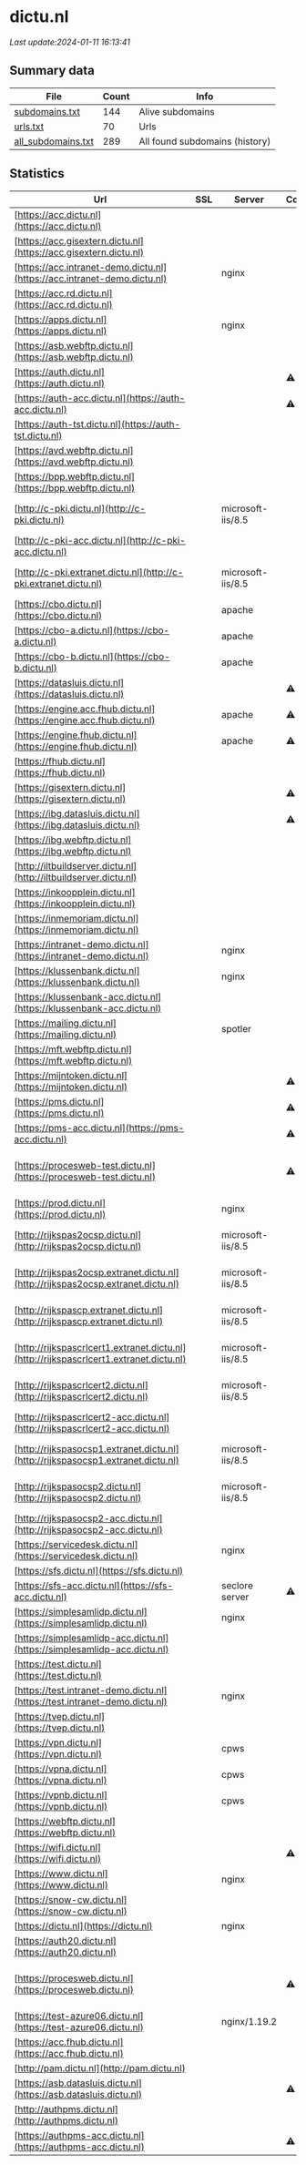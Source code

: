 # dictu.nl
*Last update:2024-01-11 16:13:41*
## Summary data
| File       | Count | Info |
|------------|-------|------|
|[subdomains.txt](/data/dictu/subdomains.txt)|144|Alive subdomains|
|[urls.txt](/data/dictu/urls.txt)|70|Urls|
|[all_subdomains.txt](/data/dictu/all_subdomains.txt)|289|All found subdomains (history)|
## Statistics
| Url | SSL | Server | Cookie | HSTS | CSP | XFO | XXP | RP | Tech |
|------------|-------|------|------|------|------|------|------|------|------|
|[https://acc.dictu.nl](https://acc.dictu.nl)| | | | | | | |:white_check_mark: |HSTS Nginx|
|[https://acc.gisextern.dictu.nl](https://acc.gisextern.dictu.nl)| | | | | | | |:white_check_mark: |HSTS|
|[https://acc.intranet-demo.dictu.nl](https://acc.intranet-demo.dictu.nl)| |nginx| |:white_check_mark: | |:warning: |:white_check_mark: | |:white_check_mark: |Drupal HSTS Nginx PH...|
|[https://acc.rd.dictu.nl](https://acc.rd.dictu.nl)| | | |:white_check_mark: | |:white_check_mark: | |:white_check_mark: |HSTS|
|[https://apps.dictu.nl](https://apps.dictu.nl)| |nginx| |:white_check_mark: | | |:white_check_mark: |:white_check_mark: |:white_check_mark: |HSTS Nginx|
|[https://asb.webftp.dictu.nl](https://asb.webftp.dictu.nl)| | | | | | | |:white_check_mark: ||
|[https://auth.dictu.nl](https://auth.dictu.nl)| | |:warning: |:white_check_mark: | |:warning: |:white_check_mark: |:white_check_mark: |:white_check_mark: |HSTS|
|[https://auth-acc.dictu.nl](https://auth-acc.dictu.nl)| | |:warning: |:white_check_mark: | |:warning: |:white_check_mark: |:white_check_mark: |:white_check_mark: |HSTS|
|[https://auth-tst.dictu.nl](https://auth-tst.dictu.nl)| | | | | | | |:white_check_mark: |HSTS|
|[https://avd.webftp.dictu.nl](https://avd.webftp.dictu.nl)| | | | | | | |:white_check_mark: |Basic|
|[https://bpp.webftp.dictu.nl](https://bpp.webftp.dictu.nl)| | | | | | | |:white_check_mark: ||
|[http://c-pki.dictu.nl](http://c-pki.dictu.nl)| |microsoft-iis/8.5| | | | | |:white_check_mark: |IIS:8.5 Windows Serv...|
|[http://c-pki-acc.dictu.nl](http://c-pki-acc.dictu.nl)| | | | | |:white_check_mark: | |:white_check_mark: ||
|[http://c-pki.extranet.dictu.nl](http://c-pki.extranet.dictu.nl)| |microsoft-iis/8.5| | | | | |:white_check_mark: |IIS:8.5 Windows Serv...|
|[https://cbo.dictu.nl](https://cbo.dictu.nl)| |apache| |:white_check_mark: | | |:white_check_mark: |:white_check_mark: |:white_check_mark: ||
|[https://cbo-a.dictu.nl](https://cbo-a.dictu.nl)| |apache| |:white_check_mark: | | |:white_check_mark: |:white_check_mark: |:white_check_mark: ||
|[https://cbo-b.dictu.nl](https://cbo-b.dictu.nl)| |apache| |:white_check_mark: | | |:white_check_mark: |:white_check_mark: |:white_check_mark: ||
|[https://datasluis.dictu.nl](https://datasluis.dictu.nl)| | |:warning: |:white_check_mark: | |:warning: |:white_check_mark: |:white_check_mark: |:white_check_mark: |HSTS|
|[https://engine.acc.fhub.dictu.nl](https://engine.acc.fhub.dictu.nl)| |apache|:warning: |:white_check_mark: | | |:white_check_mark: |:white_check_mark: |:white_check_mark: |Apache HTTP Server H...|
|[https://engine.fhub.dictu.nl](https://engine.fhub.dictu.nl)| |apache|:warning: |:white_check_mark: | | | | |:white_check_mark: |Apache HTTP Server H...|
|[https://fhub.dictu.nl](https://fhub.dictu.nl)| | | | | | | |:white_check_mark: |HSTS|
|[https://gisextern.dictu.nl](https://gisextern.dictu.nl)| | |:warning: |:white_check_mark: | | | | |:white_check_mark: |HSTS|
|[https://ibg.datasluis.dictu.nl](https://ibg.datasluis.dictu.nl)| | |:warning: |:white_check_mark: | |:warning: |:white_check_mark: |:white_check_mark: |:white_check_mark: |HSTS|
|[https://ibg.webftp.dictu.nl](https://ibg.webftp.dictu.nl)| | | | | | | |:white_check_mark: ||
|[http://iltbuildserver.dictu.nl](http://iltbuildserver.dictu.nl)| | | | | | | |:white_check_mark: ||
|[https://inkoopplein.dictu.nl](https://inkoopplein.dictu.nl)| | | | | | | |:white_check_mark: |HSTS Nginx|
|[https://inmemoriam.dictu.nl](https://inmemoriam.dictu.nl)| | | | | | | |:white_check_mark: |Nginx|
|[https://intranet-demo.dictu.nl](https://intranet-demo.dictu.nl)| |nginx| | | | | |:white_check_mark: |Nginx|
|[https://klussenbank.dictu.nl](https://klussenbank.dictu.nl)| |nginx| | | | | |:white_check_mark: |Nginx|
|[https://klussenbank-acc.dictu.nl](https://klussenbank-acc.dictu.nl)| | | | | | | |:white_check_mark: |Basic Nginx|
|[https://mailing.dictu.nl](https://mailing.dictu.nl)| |spotler| |:white_check_mark: | | | | |:white_check_mark: |HSTS|
|[https://mft.webftp.dictu.nl](https://mft.webftp.dictu.nl)| | | | | | | |:white_check_mark: ||
|[https://mijntoken.dictu.nl](https://mijntoken.dictu.nl)| | |:warning: |:white_check_mark: | |:warning: |:white_check_mark: |:white_check_mark: |:white_check_mark: |HSTS|
|[https://pms.dictu.nl](https://pms.dictu.nl)| | |:warning: |:white_check_mark: | | |:white_check_mark: | |:white_check_mark: |HSTS Microsoft ASP.N...|
|[https://pms-acc.dictu.nl](https://pms-acc.dictu.nl)| | |:warning: |:white_check_mark: | |:warning: |:white_check_mark: |:white_check_mark: |:white_check_mark: |HSTS Microsoft ASP.N...|
|[https://procesweb-test.dictu.nl](https://procesweb-test.dictu.nl)| | |:warning: | | | |:white_check_mark: |Amazon ELB Amazon We...|
|[https://prod.dictu.nl](https://prod.dictu.nl)| |nginx| | | | | |:white_check_mark: |Nginx|
|[http://rijkspas2ocsp.dictu.nl](http://rijkspas2ocsp.dictu.nl)| |microsoft-iis/8.5| | | |:white_check_mark: | |:white_check_mark: |IIS:8.5 Windows Serv...|
|[http://rijkspas2ocsp.extranet.dictu.nl](http://rijkspas2ocsp.extranet.dictu.nl)| |microsoft-iis/8.5| | | |:white_check_mark: | |:white_check_mark: |IIS:8.5 Windows Serv...|
|[http://rijkspascp.extranet.dictu.nl](http://rijkspascp.extranet.dictu.nl)| |microsoft-iis/8.5| | | | | |:white_check_mark: |IIS:8.5 Windows Serv...|
|[http://rijkspascrlcert1.extranet.dictu.nl](http://rijkspascrlcert1.extranet.dictu.nl)| |microsoft-iis/8.5| | | | | |:white_check_mark: |IIS:8.5 Windows Serv...|
|[http://rijkspascrlcert2.dictu.nl](http://rijkspascrlcert2.dictu.nl)| |microsoft-iis/8.5| | | | | |:white_check_mark: |IIS:8.5 Windows Serv...|
|[http://rijkspascrlcert2-acc.dictu.nl](http://rijkspascrlcert2-acc.dictu.nl)| | | | | |:white_check_mark: | |:white_check_mark: ||
|[http://rijkspasocsp1.extranet.dictu.nl](http://rijkspasocsp1.extranet.dictu.nl)| |microsoft-iis/8.5| | | |:white_check_mark: | |:white_check_mark: |IIS:8.5 Windows Serv...|
|[http://rijkspasocsp2.dictu.nl](http://rijkspasocsp2.dictu.nl)| |microsoft-iis/8.5| | | |:white_check_mark: | |:white_check_mark: |IIS:8.5 Windows Serv...|
|[http://rijkspasocsp2-acc.dictu.nl](http://rijkspasocsp2-acc.dictu.nl)| | | | | |:white_check_mark: | |:white_check_mark: ||
|[https://servicedesk.dictu.nl](https://servicedesk.dictu.nl)| |nginx| | | | | |:white_check_mark: |Nginx|
|[https://sfs.dictu.nl](https://sfs.dictu.nl)| | | | | | | |:white_check_mark: |Java|
|[https://sfs-acc.dictu.nl](https://sfs-acc.dictu.nl)| |seclore server|:warning: |:white_check_mark: | |:white_check_mark: |:white_check_mark: |:white_check_mark: |Java|
|[https://simplesamlidp.dictu.nl](https://simplesamlidp.dictu.nl)| |nginx| | | | | |:white_check_mark: |Basic Nginx|
|[https://simplesamlidp-acc.dictu.nl](https://simplesamlidp-acc.dictu.nl)| | | | | | | |:white_check_mark: |Basic Nginx|
|[https://test.dictu.nl](https://test.dictu.nl)| | | | | | | |:white_check_mark: |Basic Nginx|
|[https://test.intranet-demo.dictu.nl](https://test.intranet-demo.dictu.nl)| |nginx| |:white_check_mark: | |:warning: |:white_check_mark: | |:white_check_mark: |Drupal HSTS Nginx PH...|
|[https://tvep.dictu.nl](https://tvep.dictu.nl)| | | |:white_check_mark: | | |:white_check_mark: |:white_check_mark: |:white_check_mark: ||
|[https://vpn.dictu.nl](https://vpn.dictu.nl)| |cpws| |:white_check_mark: | | |:white_check_mark: | |:white_check_mark: |HSTS|
|[https://vpna.dictu.nl](https://vpna.dictu.nl)| |cpws| |:white_check_mark: | | |:white_check_mark: | |:white_check_mark: |HSTS|
|[https://vpnb.dictu.nl](https://vpnb.dictu.nl)| |cpws| |:white_check_mark: | | |:white_check_mark: | |:white_check_mark: |HSTS|
|[https://webftp.dictu.nl](https://webftp.dictu.nl)| | | | | | | |:white_check_mark: ||
|[https://wifi.dictu.nl](https://wifi.dictu.nl)| | |:warning: |:white_check_mark: | | |:white_check_mark: |:white_check_mark: |:white_check_mark: |HSTS|
|[https://www.dictu.nl](https://www.dictu.nl)| |nginx| |:white_check_mark: | |:warning: |:white_check_mark: |:white_check_mark: |:white_check_mark: |Drupal HSTS Nginx PH...|
|[https://snow-cw.dictu.nl](https://snow-cw.dictu.nl)| | | | | | | |:white_check_mark: |Microsoft HTTPAPI:2....|
|[https://dictu.nl](https://dictu.nl)| |nginx| |:white_check_mark: | |:warning: |:white_check_mark: |:white_check_mark: |:white_check_mark: |Drupal HSTS Nginx PH...|
|[https://auth20.dictu.nl](https://auth20.dictu.nl)| | | | | | | |:white_check_mark: |HSTS|
|[https://procesweb.dictu.nl](https://procesweb.dictu.nl)| | |:warning: | | | |:white_check_mark: |Amazon ELB Amazon We...|
|[https://test-azure06.dictu.nl](https://test-azure06.dictu.nl)| |nginx/1.19.2| | | | | |:white_check_mark: |Bootstrap:4.1.1 Ngin...|
|[https://acc.fhub.dictu.nl](https://acc.fhub.dictu.nl)| | | | | | | |:white_check_mark: |HSTS|
|[http://pam.dictu.nl](http://pam.dictu.nl)| | | | | | | |:white_check_mark: ||
|[https://asb.datasluis.dictu.nl](https://asb.datasluis.dictu.nl)| | |:warning: |:white_check_mark: | |:warning: |:white_check_mark: |:white_check_mark: |:white_check_mark: |HSTS|
|[http://authpms.dictu.nl](http://authpms.dictu.nl)| | | | | | | |:white_check_mark: ||
|[https://authpms-acc.dictu.nl](https://authpms-acc.dictu.nl)| | |:warning: |:white_check_mark: | |:warning: |:white_check_mark: |:white_check_mark: |:white_check_mark: |HSTS|